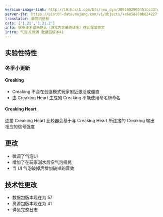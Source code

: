 ```yaml
---
version-image-link: http://i0.hdslb.com/bfs/new_dyn/3091692905451ccd3fc2c1596c4cd4f0558830935.jpg
server-jar: https://piston-data.mojang.com/v1/objects/7e6e5da8bb024227ffa0d24cfa3181e6a772bb76/server.jar
translator: 最亮的信标
cats: ['1.21','1.21.2']
info: 很多译名尚未确认（游戏内非最终译名）在此保留原文
intro: 气泡UI微调 数据包版本41
---
```

## 实验性特性
### 冬季小更新
#### Creaking
* Creaking 不会在创造模式玩家附近激活或僵直
* 由 Creaking Heart 生成的 Creaking 不能使用命名牌命名

#### Creaking Heart
连接 Creaking Heart 比较器会基于与 Creaking Heart 所连接的 Creaking 输出相应的信号强度

## 更改
* 微调了气泡UI
* 增加了在玩家溺水后空气泡摇晃
* 当 UI 气泡破掉后增加破掉的音效

## 技术性更改
* 数据包版本现在为 57
* 资源包版本现在为 41
* 详见完整日志
